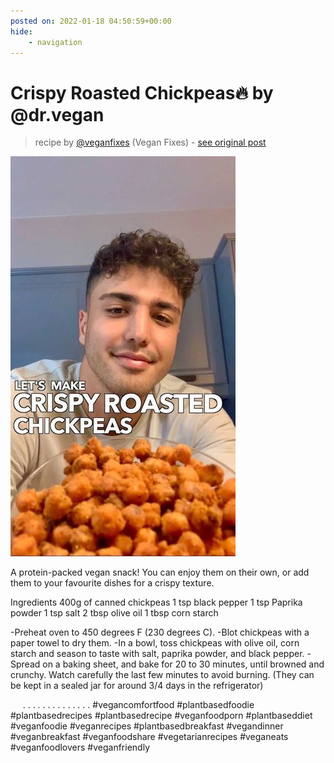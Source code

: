 ```yaml
---
posted on: 2022-01-18 04:50:59+00:00
hide:
    - navigation
---
```


# Crispy Roasted Chickpeas🔥 by @dr.vegan  

> recipe by [@veganfixes](https://www.instagram.com/veganfixes/) 
(Vegan Fixes) - [see original post](https://instagram.com/p/CY289c2DVxh)

![](../img/veganfixes_18-01-2022_0401.png)


A protein-packed vegan snack! You can enjoy them on their own, 
or add them to your favourite dishes for a crispy texture. 

Ingredients
400g of canned chickpeas
1 tsp black pepper
1 tsp Paprika powder
1 tsp salt
2 tbsp olive oil
1 tbsp corn starch 

-Preheat oven to 450 degrees F (230 degrees C).
-Blot chickpeas with a paper towel to dry them.
-In a bowl, toss chickpeas with olive oil, corn starch and season to taste with salt, paprika powder, and black pepper.
-Spread on a baking sheet, and bake for 20 to 30 minutes, until browned and crunchy. Watch carefully the last few minutes to avoid burning. (They can be kept in a sealed jar for around 3/4 days in the refrigerator) 

⁣
⁣
⁣
⁣
⁣
⁣.
.
.
.
.
.
.
.
.
.
.
.
.
.
\#vegancomfortfood \#plantbasedfoodie \#plantbasedrecipes \#plantbasedrecipe \#veganfoodporn \#plantbaseddiet \#veganfoodie \#veganrecipes \#plantbasedbreakfast \#vegandinner \#veganbreakfast \#veganfoodshare \#vegetarianrecipes \#veganeats \#veganfoodlovers \#veganfriendly
⁣
⁣
⁣
⁣
⁣
⁣ 